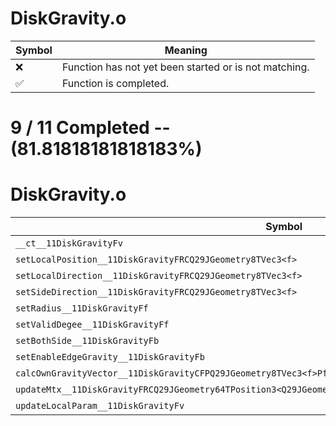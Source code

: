 # DiskGravity.o
| Symbol | Meaning 
| ------------- | ------------- 
| :x: | Function has not yet been started or is not matching. 
| :white_check_mark: | Function is completed. 


# 9 / 11 Completed -- (81.81818181818183%)
# DiskGravity.o
| Symbol | Decompiled? |
| ------------- | ------------- |
| `__ct__11DiskGravityFv` | :white_check_mark: |
| `setLocalPosition__11DiskGravityFRCQ29JGeometry8TVec3<f>` | :white_check_mark: |
| `setLocalDirection__11DiskGravityFRCQ29JGeometry8TVec3<f>` | :white_check_mark: |
| `setSideDirection__11DiskGravityFRCQ29JGeometry8TVec3<f>` | :white_check_mark: |
| `setRadius__11DiskGravityFf` | :white_check_mark: |
| `setValidDegee__11DiskGravityFf` | :white_check_mark: |
| `setBothSide__11DiskGravityFb` | :white_check_mark: |
| `setEnableEdgeGravity__11DiskGravityFb` | :white_check_mark: |
| `calcOwnGravityVector__11DiskGravityCFPQ29JGeometry8TVec3<f>PfRCQ29JGeometry8TVec3<f>` | :x: |
| `updateMtx__11DiskGravityFRCQ29JGeometry64TPosition3<Q29JGeometry38TMatrix34<Q29JGeometry13SMatrix34C<f>>>` | :white_check_mark: |
| `updateLocalParam__11DiskGravityFv` | :x: |
